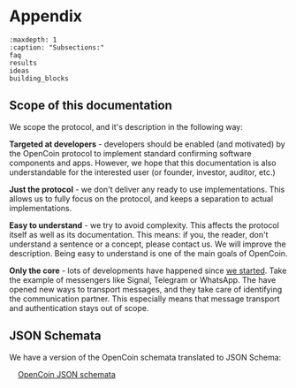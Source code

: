 # Appendix

```{toctree}
:maxdepth: 1
:caption: "Subsections:"
faq
results
ideas
building_blocks
```

## Scope of this documentation

We scope the protocol, and it's description in the following way:

**Targeted at developers** - developers should be enabled (and motivated) by the OpenCoin protocol to implement standard confirming software components and apps. However, we hope that this documentation is also understandable for the interested user (or founder, investor, auditor, etc.)

**Just the protocol** - we don't deliver any ready to use implementations. This allows us to fully focus on the protocol, and keeps a separation to actual implementations.

**Easy to understand** - we try to avoid complexity. This affects the protocol itself as well as its documentation. This means: if you, the reader, don't understand a sentence or a concept, please contact us. We will improve the description. Being easy to understand is one of the main goals of OpenCoin.

**Only the core** - lots of developments have happened since [we started](results.md#results-and-history). Take the example of messengers like Signal, Telegram or WhatsApp. The have opened new ways to transport messages, and they take care of identifying the communication partner. This especially means that message transport and authentication stays out of scope.

## JSON Schemata

We have a version of the OpenCoin schemata translated to JSON Schema:
  
  &nbsp; &nbsp; [OpenCoin JSON schemata](artifacts/all_schemata.json)




